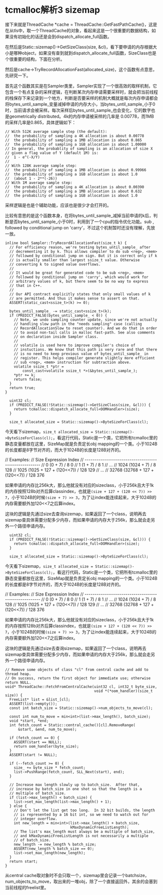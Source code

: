 # tcmalloc解析3 sizemap



接下来就是ThreadCache \*cache = ThreadCache::GetFastPathCache()，这是在从tls中，取一个ThreadCache的对象，看起来这是一个很重要的数据结构，如果没有初始化的话还是会到dispatch\_allocate\_full函数。

在然后是Static::sizemap()->GetSizeClass(size, \&cl)，看下要申请的内存根据大小是哪种object，如果没有查到就到dispatch\_allocate\_full函数，SizeClass也是个很重要的结构，下面在分析。

然后是cache->TryRecordAllocationFast(allocated\_size)，这个函数有点意思，先研究一下。

首先这个函数其实是在Sampler类里，Sampler实现了一个很高效的取样机制，它包含一个有点复杂的采样逻辑，在判断某次内存申请需要采样时，就会把当前线程的栈保存下来记录到一个地方，判断是否要采样的机制大概就是每次内存申请都会将bytes\_until\_sample\_变量减掉申请的内存大小，当bytes\_until\_sample\_小于0时，当前请求会被采样。每次采样后bytes\_until\_sample\_也会变化，它的数字也是geometrically distributed。4k的内存申请被采样的几率是 0.00778，而1MB的采样几率是0.865，具体逻辑如下：

```
// With 512K average sample step (the default):
//  the probability of sampling a 4K allocation is about 0.00778
//  the probability of sampling a 1MB allocation is about 0.865
//  the probability of sampling a 1GB allocation is about 1.00000
// In general, the probablity of sampling is an allocation of size X
// given a flag value of Y (default 1M) is:
//  1 - e^(-X/Y)
//
// With 128K average sample step:
//  the probability of sampling a 1MB allocation is about 0.99966
//  the probability of sampling a 1GB allocation is about 1.0
//  (about 1 - 2**(-26))
// With 1M average sample step:
//  the probability of sampling a 4K allocation is about 0.00390
//  the probability of sampling a 1MB allocation is about 0.632
//  the probability of sampling a 1GB allocation is about 1.0
```

采样逻辑是也是个辅助功能，应该也是很少才会打开的。

比较有意思的是这个函数本身，在将bytes\_until\_sample\_减掉当前申请的k后，判断是否bytes\_until\_sample\_小于0时，利用到了一个cpu的指令优化功能。sub , followed by conditional jump on 'carry'，不过这个机制暂时还没有理解，先放一放。

```
inline bool Sampler::TryRecordAllocationFast(size_t k) {
  // For efficiency reason, we're testing bytes_until_sample_ after
  // decrementing it by k. This allows compiler to do sub <reg>, <mem>
  // followed by conditional jump on sign. But it is correct only if k
  // is actually smaller than largest ssize_t value. Otherwise
  // converting k to signed value overflows.
  //
  // It would be great for generated code to be sub <reg>, <mem>
  // followed by conditional jump on 'carry', which would work for
  // arbitrary values of k, but there seem to be no way to express
  // that in C++.
  //
  // Our API contract explicitly states that only small values of k
  // are permitted. And thus it makes sense to assert on that.
  ASSERT(static_cast<ssize_t>(k) >= 0);

  bytes_until_sample_ -= static_cast<ssize_t>(k);
  if (PREDICT_FALSE(bytes_until_sample_ < 0)) {
    // Note, we undo sampling counter update, since we're not actually
    // handling slow path in the "needs sampling" case (calling
    // RecordAllocationSlow to reset counter). And we do that in order
    // to avoid non-tail calls in malloc fast-path. See also comments
    // on declaration inside Sampler class.
    //
    // volatile is used here to improve compiler's choice of
    // instuctions. We know that this path is very rare and that there
    // is no need to keep previous value of bytes_until_sample_ in
    // register. This helps compiler generate slightly more efficient
    // sub <reg>, <mem> instruction for subtraction above.
    volatile ssize_t *ptr =
        const_cast<volatile ssize_t *>(&bytes_until_sample_);
    *ptr += k;
    return false;
  }
  return true;
}
```

```
  uint32 cl;
  if (PREDICT_FALSE(!Static::sizemap()->GetSizeClass(size, &cl))) {
    return tcmalloc::dispatch_allocate_full<OOMHandler>(size);
  }

  size_t allocated_size = Static::sizemap()->ByteSizeForClass(cl);
```

今天看下sizemap，`size_t allocated_size = Static::sizemap()->ByteSizeForClass(cl);`，看这行代码，Static是一个类，它把所有tcmalloc里的静态变量都放在这里，SizeMap就是负责定长obj mapping的一个类。小于1024B的长度都是8字节对齐的，而大于1024B的长度是128B对齐的。

// Examples: // Size Expression Index // ------------------------------------------------------- // 0 (0 + 7) / 8 0 // 1 (1 + 7) / 8 1 // ... // 1024 (1024 + 7) / 8 128 // 1025 (1025 + 127 + (120<<7)) / 128 129 // ... // 32768 (32768 + 127 + (120<<7)) / 128 376

如果申请的内存比256k大，那么他就没有对应的sizeclass，小于256k且大于1k的内存按照128b对齐后算classindex，也就是`(size + 127 + (120 << 7)) >> 7`，小于1024B的时候`(size + 7) >> 3`，为了让index能连续起来，大于1024B的内存需要额外加120<<7之后算index。

这块的逻辑是先通过size去查询sizemap，如果返回了一个class，说明再去sizemap查具体需要分配多少内存，而如果申请的内存大于256k，那么就会走另外一个路径申请内存。



```
  uint32 cl;
  if (PREDICT_FALSE(!Static::sizemap()->GetSizeClass(size, &cl))) {
    return tcmalloc::dispatch_allocate_full<OOMHandler>(size);
  }

  size_t allocated_size = Static::sizemap()->ByteSizeForClass(cl);
```

今天看下sizemap，`size_t allocated_size = Static::sizemap()->ByteSizeForClass(cl);`，看这行代码，Static是一个类，它把所有tcmalloc里的静态变量都放在这里，SizeMap就是负责定长obj mapping的一个类。小于1024B的长度都是8字节对齐的，而大于1024B的长度是128B对齐的。

// Examples: // Size Expression Index // ------------------------------------------------------- // 0 (0 + 7) / 8 0 // 1 (1 + 7) / 8 1 // ... // 1024 (1024 + 7) / 8 128 // 1025 (1025 + 127 + (120<<7)) / 128 129 // ... // 32768 (32768 + 127 + (120<<7)) / 128 376

如果申请的内存比256k大，那么他就没有对应的sizeclass，小于256k且大于1k的内存按照128b对齐后算classindex，也就是`(size + 127 + (120 << 7)) >> 7`，小于1024B的时候`(size + 7) >> 3`，为了让index能连续起来，大于1024B的内存需要额外加120<<7之后算index。

这块的逻辑是先通过size去查询sizemap，如果返回了一个class，说明再去sizemap查具体需要分配多少内存，而如果申请的内存大于256k，那么就会走另外一个路径申请内存。



```
// Remove some objects of class "cl" from central cache and add to thread heap.
// On success, return the first object for immediate use; otherwise return NULL.
void* ThreadCache::FetchFromCentralCache(uint32 cl, int32_t byte_size,
                                         void *(*oom_handler)(size_t size)) {
  FreeList* list = &list_[cl];
  ASSERT(list->empty());
  const int batch_size = Static::sizemap()->num_objects_to_move(cl);

  const int num_to_move = min<int>(list->max_length(), batch_size);
  void *start, *end;
  int fetch_count = Static::central_cache()[cl].RemoveRange(
      &start, &end, num_to_move);

  if (fetch_count == 0) {
    ASSERT(start == NULL);
    return oom_handler(byte_size);
  }
  ASSERT(start != NULL);

  if (--fetch_count >= 0) {
    size_ += byte_size * fetch_count;
    list->PushRange(fetch_count, SLL_Next(start), end);
  }

  // Increase max length slowly up to batch_size.  After that,
  // increase by batch_size in one shot so that the length is a
  // multiple of batch_size.
  if (list->max_length() < batch_size) {
    list->set_max_length(list->max_length() + 1);
  } else {
    // Don't let the list get too long.  In 32 bit builds, the length
    // is represented by a 16 bit int, so we need to watch out for
    // integer overflow.
    int new_length = min<int>(list->max_length() + batch_size,
                              kMaxDynamicFreeListLength);
    // The list's max_length must always be a multiple of batch_size,
    // and kMaxDynamicFreeListLength is not necessarily a multiple
    // of batch_size.
    new_length -= new_length % batch_size;
    ASSERT(new_length % batch_size == 0);
    list->set_max_length(new_length);
  }
  return start;
}
```

从central cache取对象时不会只取一个，sizemap里会记录一个batchsize，num\_objects\_to\_move，取出来的一堆obj，除了一个直接返回外，其余的会塞到当前线程的freelist里。
